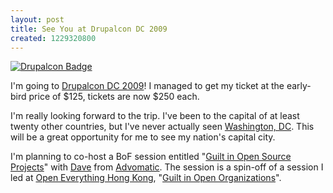 ```yaml
--- 
layout: post
title: See You at Drupalcon DC 2009
created: 1229320800
---
```

<a href="http://dc2009.drupalcon.org/user/johndbritton"><img src="http://dc2009.drupalcon.org/sites/all/themes/dcdc/badges/badge_imgoing.gif" alt="Drupalcon Badge"  style="border:0px;" /></a>

I'm going to <a href="http://dc2009.drupalcon.org">Drupalcon DC 2009</a>! I managed to get my ticket at the early-bird price of $125, tickets are now $250 each.

I'm really looking forward to the trip. I've been to the capital of at least twenty other countries, but I've never actually seen <a href="http://wikitravel.org/en/Washington_(D.C.)">Washington, DC</a>. This will be a great opportunity for me to see my nation's capital city.

I'm planning to co-host a BoF session entitled "<a href="http://dc2009.drupalcon.org/node/2082">Guilt in Open Source Projects</a>" with <a href="http://chickenandegg.ca">Dave</a> from <a href="http://advomatic.com">Advomatic</a>. The session is a spin-off of a session I led at <a href="http://openeverything.hk/2008">Open Everything Hong Kong</a>, "<a href="http://openeverything.wik.is/Hong_Kong/2008_Event_Wiki/Open_Sessions/Guilt_in_Open_Organizations">Guilt in Open Organizations</a>".
